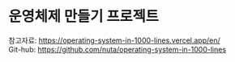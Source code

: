 # 운영체제 만들기 프로젝트 
참고자료: https://operating-system-in-1000-lines.vercel.app/en/  
Git-hub: https://github.com/nuta/operating-system-in-1000-lines
